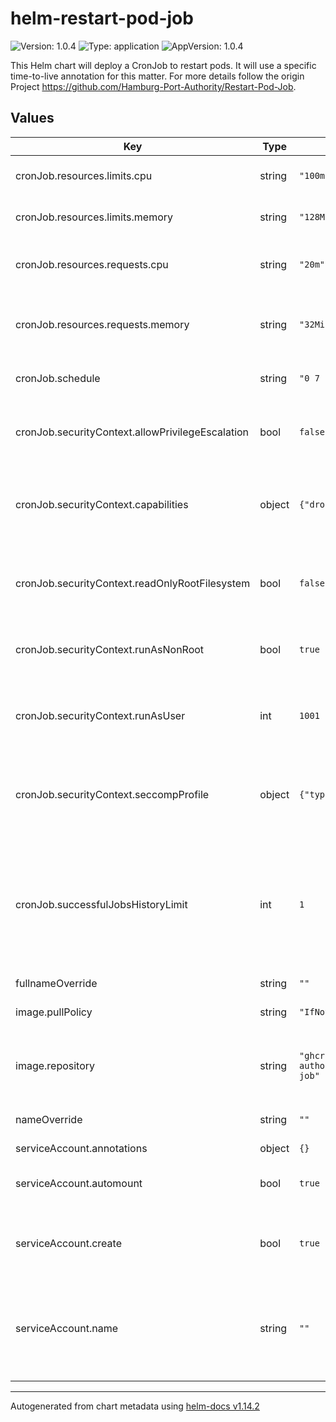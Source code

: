 # helm-restart-pod-job

![Version: 1.0.4](https://img.shields.io/badge/Version-1.0.4-informational?style=flat-square) ![Type: application](https://img.shields.io/badge/Type-application-informational?style=flat-square) ![AppVersion: 1.0.4](https://img.shields.io/badge/AppVersion-1.0.4-informational?style=flat-square)

This Helm chart will deploy a CronJob to restart pods. It will use a specific time-to-live annotation for this matter. For more details follow the origin Project https://github.com/Hamburg-Port-Authority/Restart-Pod-Job.

## Values

| Key | Type | Default | Description |
|-----|------|---------|-------------|
| cronJob.resources.limits.cpu | string | `"100m"` | The amount of CPU is limited to this value. |
| cronJob.resources.limits.memory | string | `"128Mi"` | The amount of memory is limited to this value. |
| cronJob.resources.requests.cpu | string | `"20m"` | The minimum amount of CPU that the container is guaranteed. |
| cronJob.resources.requests.memory | string | `"32Mi"` | This minimum amount of memory that the container is guaranteed. |
| cronJob.schedule | string | `"0 7 * * *"` | The value of that field follows the Cron syntax: |
| cronJob.securityContext.allowPrivilegeEscalation | bool | `false` | Prevents processes from gaining more privileges than they started with |
| cronJob.securityContext.capabilities | object | `{"drop":["ALL"]}` | Drops all Linux capabilities to minimize privileges and reduce attack surface |
| cronJob.securityContext.readOnlyRootFilesystem | bool | `false` | Allows writing to the root filesystem (should be 'true' if possible for better security) |
| cronJob.securityContext.runAsNonRoot | bool | `true` | Ensures that the container does not run as the root user |
| cronJob.securityContext.runAsUser | int | `1001` | Runs the container with a specific, non-root user ID (1001 in this case) |
| cronJob.securityContext.seccompProfile | object | `{"type":"RuntimeDefault"}` | Uses the default Seccomp profile provided by the container runtime for syscall restrictions |
| cronJob.successfulJobsHistoryLimit | int | `1` | This field specifies the number of successful finished jobs to keep. The default value is 3. Setting this field to 0 will not keep any successful jobs. |
| fullnameOverride | string | `""` |  |
| image.pullPolicy | string | `"IfNotPresent"` | This sets the pull policy for images. |
| image.repository | string | `"ghcr.io/hamburg-port-authority/restart-pod-job"` | This sets the container image name and location to pull from. |
| nameOverride | string | `""` | This is to override the chart name. |
| serviceAccount.annotations | object | `{}` |  |
| serviceAccount.automount | bool | `true` | Automatically mount a ServiceAccount's API credentials |
| serviceAccount.create | bool | `true` | Specifies whether a service account should be created |
| serviceAccount.name | string | `""` | The name of the service account to use. If not set and create is true, a name is generated using the fullname template |

----------------------------------------------
Autogenerated from chart metadata using [helm-docs v1.14.2](https://github.com/norwoodj/helm-docs/releases/v1.14.2)
